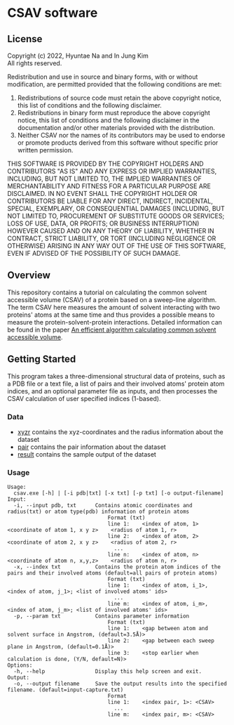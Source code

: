 # CSAV software

## License
Copyright (c) 2022, Hyuntae Na and In Jung Kim  
All rights reserved. 

Redistribution and use in source and binary forms, with or without modification, are permitted provided that the following conditions are met:  

1. Redistributions of source code must retain the above copyright notice, this list of conditions and the following disclaimer.  
2. Redistributions in binary form must reproduce the above copyright notice, this list of conditions and the following disclaimer in the documentation and/or other materials provided with the distribution.  
3. Neither CSAV nor the names of its contributors may be used to endorse or promote products derived from this software without specific prior written permission.  
  
THIS SOFTWARE IS PROVIDED BY THE COPYRIGHT HOLDERS AND CONTRIBUTORS "AS IS" AND ANY EXPRESS OR IMPLIED WARRANTIES, INCLUDING, BUT NOT LIMITED TO, THE IMPLIED WARRANTIES OF MERCHANTABILITY AND FITNESS FOR A PARTICULAR PURPOSE ARE DISCLAIMED. IN NO EVENT SHALL THE COPYRIGHT HOLDER OR CONTRIBUTORS BE LIABLE FOR ANY DIRECT, INDIRECT, INCIDENTAL, SPECIAL, EXEMPLARY, OR CONSEQUENTIAL DAMAGES (INCLUDING, BUT NOT LIMITED TO, PROCUREMENT OF SUBSTITUTE GOODS OR SERVICES; LOSS OF USE, DATA, OR PROFITS; OR BUSINESS INTERRUPTION) HOWEVER CAUSED AND ON ANY THEORY OF LIABILITY, WHETHER IN CONTRACT, STRICT LIABILITY, OR TORT (INCLUDING NEGLIGENCE OR OTHERWISE) ARISING IN ANY WAY OUT OF THE USE OF THIS SOFTWARE, EVEN IF ADVISED OF THE POSSIBILITY OF SUCH DAMAGE.

## Overview
This repository contains a tutorial on calculating the common solvent accessible volume (CSAV) of a protein based on a sweep-line algorithm. The term CSAV here measures the amount of solvent interacting with two proteins' atoms at the same time and thus provides a possible means to measure the protein-solvent-protein interactions. Detailed information can be found in the paper [An efficient algorithm calculating common solvent accessible volume]().

## Getting Started
This program takes a three-dimensional structural data of proteins, such as a PDB file or a text file, a list of pairs and their involved atoms' protein atom indices, and an optional parameter file as inputs, and then processes the CSAV calculation of user specified indices (1-based). 

### Data
- [xyzr](./dataset/xyzr/) contains the xyz-coordinates and the radius information about the dataset
- [pair](./dataset/pair/) contains the pair information about the dataset 
- [result](./dataset/result/) contains the sample output of the dataset

### Usage
```
Usage:
  csav.exe [-h] | [-i pdb|txt] [-x txt] [-p txt] [-o output-filename]
Input:
  -i, --input pdb, txt      Contains atomic coordinates and radius(txt) or atom type(pdb) information of protein atoms
                                Format (txt)
                                line 1:    <index of atom, 1>    <coordinate of atom 1, x y z>    <radius of atom 1, r>
                                line 2:    <index of atom, 2>    <coordinate of atom 2, x y z>    <radius of atom 2, r>
                                  ...
                                line n:    <index of atom, n>    <coordinate of atom n, x,y,z>    <radius of atom n, r>
  -x, --index txt           Contains the protein atom indices of the pairs and their involved atoms (default=all pairs of protein atoms)
                                Format (txt)
                                line 1:    <index of atom, i_1>, <index of atom, j_1>; <list of involved atoms' ids>
                                  ...
                                line m:    <index of atom, i_m>, <index of atom, j_m>; <list of involved atoms' ids>
  -p, --param txt           Contains parameter information
                                Format (txt)
                                line 1:    <gap between atom and solvent surface in Angstrom, (default=3.5Å)>
                                line 2:    <gap between each sweep plane in Angstrom, (default=0.1Å)>
                                line 3:    <stop earlier when calculation is done, (Y/N, default=N)>
Options:
  -h, --help                Display this help screen and exit.
Output:
  -o, --output filename     Save the output results into the specified filename. (default=input-capture.txt)
                                Format
                                line 1:    <index pair, 1>: <CSAV>
                                  ...
                                line m:    <index pair, m>: <CSAV>
```

<!-- 
## License
This project is licensed under the MIT License. See LICENSE for more details -->
